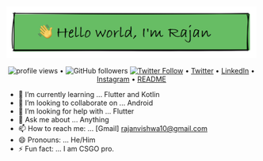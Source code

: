 
![](87083194-cec5b800-c25e-11ea-85b4-0bebc4374e07.png)

<p align="center">
  <img src="https://gpvc.arturio.dev/rajanvishwa10" alt="profile views"> •  
<img alt="GitHub followers" src="https://img.shields.io/github/followers/rajanvishwa10?label=rajan&style=social">
  <a href="https://twitter.com/intent/follow?screen_name=rajanvishwa_10&tw_p=followbutton"><img alt="Twitter Follow" src="https://img.shields.io/twitter/follow/rajanvishwa_10?label=rajan&style=social"></a>  •
  <a href="https://twitter.com/intent/follow?screen_name=rajanvishwa_10&tw_p=followbutton">Twitter</a> •
  <a href="https://www.linkedin.com/in/rajanv049/">LinkedIn</a> •
  <a href="https://www.instagram.com/rajanvishwa_10/">Instagram</a> •
  <a href="https://github.com/rajanvishwa10/rajanvishwa10">README</a> 
</p>


- 🌱 I’m currently learning ... Flutter and Kotlin
- 👯 I’m looking to collaborate on ... Android
- 🤔 I’m looking for help with ... Flutter
- 💬 Ask me about ... Anything
- 📫 How to reach me: ... [Gmail] rajanvishwa10@gmail.com
- 😄 Pronouns: ... He/Him
- ⚡ Fun fact: ... I am CSGO pro.

